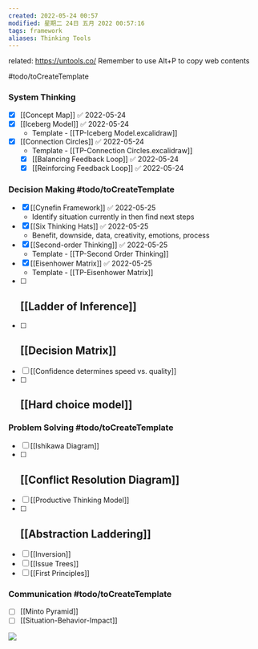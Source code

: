 ```yaml
---
created: 2022-05-24 00:57
modified: 星期二 24日 五月 2022 00:57:16
tags: framework
aliases: Thinking Tools
---
```


related: https://untools.co/
Remember to use Alt+P to copy web contents

#todo/toCreateTemplate
### System Thinking
- [x] [[Concept Map]] ✅ 2022-05-24
- [x] [[Iceberg Model]] ✅ 2022-05-24
	- Template - [[TP-Iceberg Model.excalidraw]]
- [x] [[Connection Circles]] ✅ 2022-05-24
	- Template - [[TP-Connection Circles.excalidraw]]
	- [x] [[Balancing Feedback Loop]] ✅ 2022-05-24
	- [x] [[Reinforcing Feedback Loop]] ✅ 2022-05-24

### Decision Making #todo/toCreateTemplate
- [x] [[Cynefin Framework]] ✅ 2022-05-25
	- Identify situation currently in then find next steps
- [x] [[Six Thinking Hats]] ✅ 2022-05-25
	- Benefit, downside, data, creativity, emotions, process
- [x] [[Second-order Thinking]] ✅ 2022-05-25
	- Template - [[TP-Second Order Thinking]]
- [x] [[Eisenhower Matrix]] ✅ 2022-05-25
	- Template - [[TP-Eisenhower Matrix]]
- [ ] [[Ladder of Inference]]
	- 
- [ ] [[Decision Matrix]]
	- 
- [ ] [[Confidence determines speed vs. quality]]
- [ ] [[Hard choice model]]
	- 

### Problem Solving #todo/toCreateTemplate
- [ ] [[Ishikawa Diagram]]
- [ ] [[Conflict Resolution Diagram]]
	- 
- [ ] [[Productive Thinking Model]]
- [ ] [[Abstraction Laddering]]
	- 
- [ ] [[Inversion]]
- [ ] [[Issue Trees]]
- [ ] [[First Principles]]

### Communication #todo/toCreateTemplate
- [ ] [[Minto Pyramid]]
- [ ] [[Situation-Behavior-Impact]]

![](https://s1.vika.cn/space/2022/05/24/0e3450e21759482f970d13182fd04166)